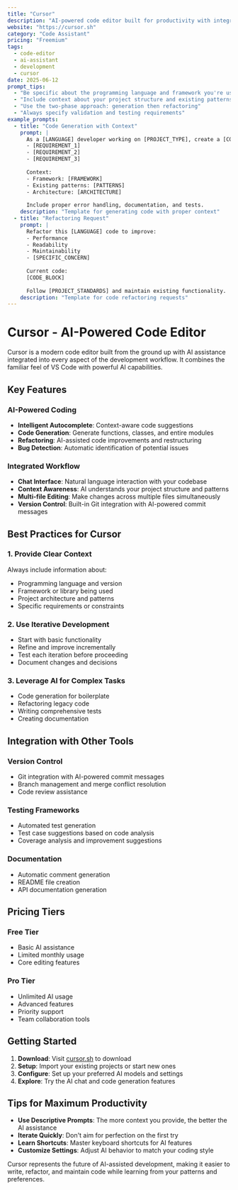 ```yaml
---
title: "Cursor"
description: "AI-powered code editor built for productivity with integrated AI assistance"
website: "https://cursor.sh"
category: "Code Assistant"
pricing: "Freemium"
tags:
  - code-editor
  - ai-assistant
  - development
  - cursor
date: 2025-06-12
prompt_tips:
  - "Be specific about the programming language and framework you're using"
  - "Include context about your project structure and existing patterns"
  - "Use the two-phase approach: generation then refactoring"
  - "Always specify validation and testing requirements"
example_prompts:
  - title: "Code Generation with Context"
    prompt: |
      As a [LANGUAGE] developer working on [PROJECT_TYPE], create a [COMPONENT] that:
      - [REQUIREMENT_1]
      - [REQUIREMENT_2]
      - [REQUIREMENT_3]
      
      Context:
      - Framework: [FRAMEWORK]
      - Existing patterns: [PATTERNS]
      - Architecture: [ARCHITECTURE]
      
      Include proper error handling, documentation, and tests.
    description: "Template for generating code with proper context"
  - title: "Refactoring Request"
    prompt: |
      Refactor this [LANGUAGE] code to improve:
      - Performance
      - Readability
      - Maintainability
      - [SPECIFIC_CONCERN]
      
      Current code:
      [CODE_BLOCK]
      
      Follow [PROJECT_STANDARDS] and maintain existing functionality.
    description: "Template for code refactoring requests"
---
```


# Cursor - AI-Powered Code Editor

Cursor is a modern code editor built from the ground up with AI assistance integrated into every aspect of the development workflow. It combines the familiar feel of VS Code with powerful AI capabilities.

## Key Features

### AI-Powered Coding
- **Intelligent Autocomplete**: Context-aware code suggestions
- **Code Generation**: Generate functions, classes, and entire modules
- **Refactoring**: AI-assisted code improvements and restructuring
- **Bug Detection**: Automatic identification of potential issues

### Integrated Workflow
- **Chat Interface**: Natural language interaction with your codebase
- **Context Awareness**: AI understands your project structure and patterns
- **Multi-file Editing**: Make changes across multiple files simultaneously
- **Version Control**: Built-in Git integration with AI-powered commit messages

## Best Practices for Cursor

### 1. Provide Clear Context
Always include information about:
- Programming language and version
- Framework or library being used
- Project architecture and patterns
- Specific requirements or constraints

### 2. Use Iterative Development
- Start with basic functionality
- Refine and improve incrementally
- Test each iteration before proceeding
- Document changes and decisions

### 3. Leverage AI for Complex Tasks
- Code generation for boilerplate
- Refactoring legacy code
- Writing comprehensive tests
- Creating documentation

## Integration with Other Tools

### Version Control
- Git integration with AI-powered commit messages
- Branch management and merge conflict resolution
- Code review assistance

### Testing Frameworks
- Automated test generation
- Test case suggestions based on code analysis
- Coverage analysis and improvement suggestions

### Documentation
- Automatic comment generation
- README file creation
- API documentation generation

## Pricing Tiers

### Free Tier
- Basic AI assistance
- Limited monthly usage
- Core editing features

### Pro Tier
- Unlimited AI usage
- Advanced features
- Priority support
- Team collaboration tools

## Getting Started

1. **Download**: Visit [cursor.sh](https://cursor.sh) to download
2. **Setup**: Import your existing projects or start new ones
3. **Configure**: Set up your preferred AI models and settings
4. **Explore**: Try the AI chat and code generation features

## Tips for Maximum Productivity

- **Use Descriptive Prompts**: The more context you provide, the better the AI assistance
- **Iterate Quickly**: Don't aim for perfection on the first try
- **Learn Shortcuts**: Master keyboard shortcuts for AI features
- **Customize Settings**: Adjust AI behavior to match your coding style

Cursor represents the future of AI-assisted development, making it easier to write, refactor, and maintain code while learning from your patterns and preferences. 